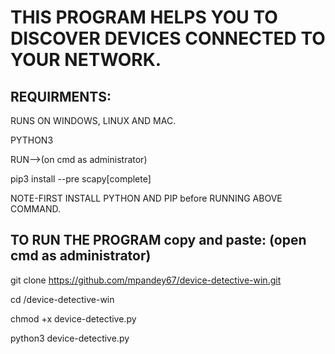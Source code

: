 # THIS PROGRAM HELPS YOU TO DISCOVER DEVICES CONNECTED TO YOUR NETWORK.
## REQUIRMENTS:
RUNS ON WINDOWS, LINUX AND MAC.

PYTHON3

RUN-->(on cmd as administrator)

pip3 install --pre scapy[complete]

NOTE-FIRST INSTALL PYTHON AND PIP before RUNNING ABOVE COMMAND.

## TO RUN THE PROGRAM copy and paste: (open cmd as administrator)
git clone https://github.com/mpandey67/device-detective-win.git

cd /device-detective-win

chmod +x device-detective.py

python3 device-detective.py

 
